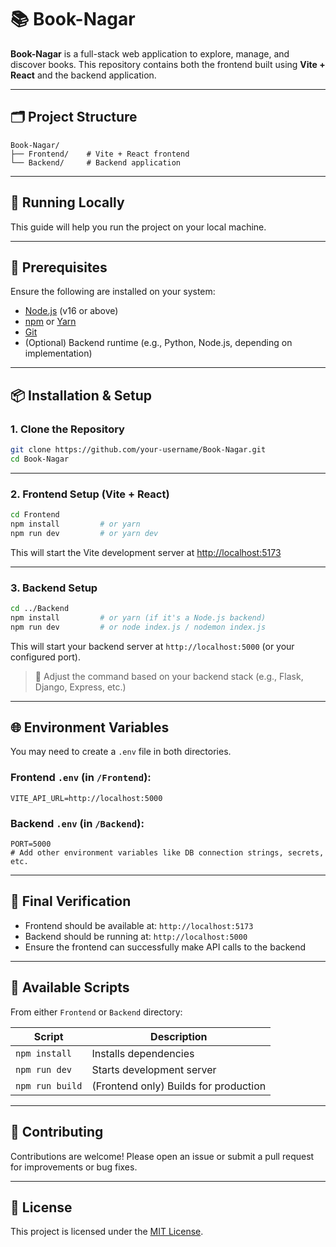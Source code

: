 # 📚 Book-Nagar

**Book-Nagar** is a full-stack web application to explore, manage, and discover books. This repository contains both the frontend built using **Vite + React** and the backend application.

---

## 🗂 Project Structure

```
Book-Nagar/
├── Frontend/    # Vite + React frontend
└── Backend/     # Backend application
```

---

## 🚀 Running Locally

This guide will help you run the project on your local machine.

---

## 🔧 Prerequisites

Ensure the following are installed on your system:

- [Node.js](https://nodejs.org/) (v16 or above)
- [npm](https://www.npmjs.com/) or [Yarn](https://yarnpkg.com/)
- [Git](https://git-scm.com/)
- (Optional) Backend runtime (e.g., Python, Node.js, depending on implementation)

---

## 📦 Installation & Setup

### 1. Clone the Repository

```bash
git clone https://github.com/your-username/Book-Nagar.git
cd Book-Nagar
```

---

### 2. Frontend Setup (Vite + React)

```bash
cd Frontend
npm install         # or yarn
npm run dev         # or yarn dev
```

This will start the Vite development server at [http://localhost:5173](http://localhost:5173)

---

### 3. Backend Setup

```bash
cd ../Backend
npm install         # or yarn (if it's a Node.js backend)
npm run dev         # or node index.js / nodemon index.js
```

This will start your backend server at `http://localhost:5000` (or your configured port).

> 📝 Adjust the command based on your backend stack (e.g., Flask, Django, Express, etc.)

---

## 🌐 Environment Variables

You may need to create a `.env` file in both directories.

### Frontend `.env` (in `/Frontend`):

```
VITE_API_URL=http://localhost:5000
```

### Backend `.env` (in `/Backend`):

```
PORT=5000
# Add other environment variables like DB connection strings, secrets, etc.
```

---

## 🧪 Final Verification

- Frontend should be available at: `http://localhost:5173`
- Backend should be running at: `http://localhost:5000`
- Ensure the frontend can successfully make API calls to the backend

---

## 📎 Available Scripts

From either `Frontend` or `Backend` directory:

| Script           | Description                      |
|------------------|----------------------------------|
| `npm install`    | Installs dependencies            |
| `npm run dev`    | Starts development server        |
| `npm run build`  | (Frontend only) Builds for production |

---

## 🤝 Contributing

Contributions are welcome! Please open an issue or submit a pull request for improvements or bug fixes.

---

## 📄 License

This project is licensed under the [MIT License](LICENSE).